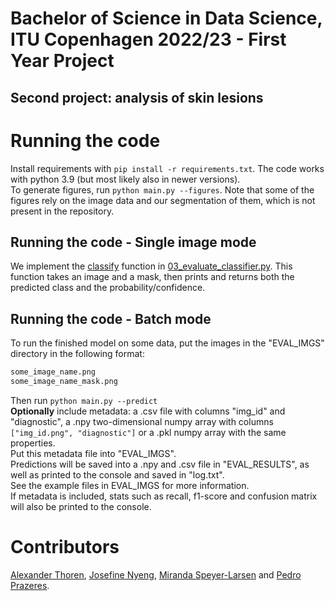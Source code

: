 # Bachelor of Science in Data Science, ITU Copenhagen 2022/23 - First Year Project
## Second project: analysis of skin lesions  
  
# Running the code
Install requirements with `pip install -r requirements.txt`. The code works with python 3.9 (but most likely also in newer versions).  
To generate figures, run `python main.py --figures`. Note that some of the figures rely on the image data and our segmentation of them, which is not present in the repository.  
## Running the code - Single image mode  
We implement the [classify](https://github.com/vcheplygina/fyp2023/blob/0c12126ef8013e4f95e9cec99ec0007d5a55d974/03_evaluate_classifier.py#LL11C25-L11C25) function in [03_evaluate_classifier.py](./03_evaluate_classifier.py#L19). This function takes an image and a mask, then prints and returns both the predicted class and the probability/confidence.
## Running the code - Batch mode  
To run the finished model on some data, put the images in the "EVAL_IMGS" directory in the following format:
```bash
some_image_name.png
some_image_name_mask.png
```
Then run `python main.py --predict`  
**Optionally** include metadata: a .csv file with columns "img_id" and "diagnostic", a .npy two-dimensional numpy array with columns `["img_id.png", "diagnostic"]` or a .pkl numpy array with the same properties.  
Put this metadata file into "EVAL_IMGS".  
Predictions will be saved into a .npy and .csv file in "EVAL_RESULTS", as well as printed to the console and saved in "log.txt".  
See the example files in EVAL_IMGS for more information.  
If metadata is included, stats such as recall, f1-score and confusion matrix will also be printed to the console.

# Contributors  
[Alexander Thoren](https://github.com/TheColorman), [Josefine Nyeng](https://github.com/josefinenyeng), [Miranda Speyer-Larsen](https://github.com/mluonium) and [Pedro Prazeres](https://github.com/Pheadar).   
